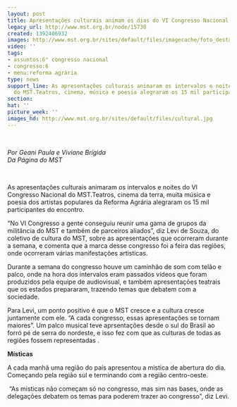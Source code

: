 ```yaml
---
layout: post
title: Apresentações culturais animam os dias do VI Congresso Nacional
legacy_url: http://www.mst.org.br/node/15730
created: 1392406932
images: http://www.mst.org.br/sites/default/files/imagecache/foto_destaque/cultural.jpg
video: ''
tags:
- assuntos:6° congresso nacional
- congresso:6
- menu:reforma agrária
type: news
support_line: As apresentações culturais animaram os intervalos e noites do VI Congresso
  do MST.Teatros, cinema, música e poesia alegraram os 15 mil participantes do encontro.
section: 
hat: ''
picture_week: ''
images_hd: http://www.mst.org.br/sites/default/files/cultural.jpg
---
```

<p>&nbsp;</p><p><em>Por Geani Paula e Viviane Brígida<br>Da Página do MST</em></p><p>&nbsp;</p><p>As apresentações culturais animaram os intervalos e noites do VI Congresso Nacional do MST.Teatros, cinema da terra, muita música e poesia dos artistas populares da Reforma Agrária alegraram os 15 mil participantes do encontro.</p><p>“No VI Congresso a gente conseguiu reunir uma gama de grupos da militância do MST e também de parceiros aliados”, diz Levi de Souza, do coletivo de cultura do MST, sobre as apresentações que ocorreram durante a semana, e comenta que a marca desse congresso foi a feira das regiões, onde ocorreram várias manifestações artisticas.</p><p>Durante a semana do congresso houve um caminhão de som com telão e palco, onde na hora dos intervalos eram passados vídeos que foram produzidos pela equipe de audiovisual, e também apresentações teatrais que os estados prepararam, trazendo temas que debatem com a sociedade.</p><p>Para Levi, um ponto positivo é que o MST cresce e a cultura cresce juntamente com ele. “A cada congresso, essas apresentações se tornam maiores”. Um palco musical teve aprsentações desde o sul do Brasil ao forró pé de serra do nordeste, e isso fez com que as culturas de todas as regiões fossem representadas .</p><p><strong>Místicas</strong></p><p>A cada manhã uma região do país apresentou a mistica de abertura do dia. Começando pela região sul e terminando com a região centro-oeste.</p><p>&nbsp;“As misticas não começam só no congresso, mas sim nas bases, onde as delegações debatem os temas para poderem trazer ao congresso”, diz Levi.</p><div>&nbsp;</div>
